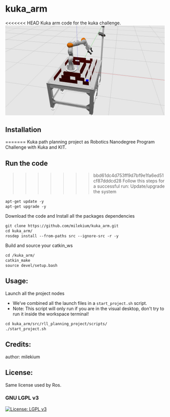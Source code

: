 # kuka_arm
<<<<<<< HEAD
Kuka arm code for the kuka challenge.
![](images/kuka_arm.jpg)


## Installation
=======
Kuka path planning project as Robotics Nanodegree Program Challenge with Kuka and KIT.

## Run the code
>>>>>>> bbd61dc4d753ff9d7bf9e1fa6ed51cf87dddcd28
Follow this steps for a successful run:
Update/upgrade the system
```
apt-get update -y
apt-get upgrade -y
```
Download the code and Install all the packages dependencies
```
git clone https://github.com/milekium/kuka_arm.git
cd kuka_arm/
rosdep install --from-paths src --ignore-src -r -y
```
Build and source your catkin_ws
```
cd /kuka_arm/
catkin_make
source devel/setup.bash
```

## Usage: 
Launch all the project nodes
- We’ve combined all the launch files in a `start_project.sh` script. 
- Note: This script will only run if you are in the visual desktop, don't try to run it inside the workspace terminal!
```
cd kuka_arm/src/rll_planning_project/scripts/
./start_project.sh
```

## Credits: 
author: milekium

## License: 
Same license used by Ros.
### GNU LGPL v3
[![License: LGPL v3](https://img.shields.io/badge/License-LGPL%20v3-blue.svg)](https://www.gnu.org/licenses/lgpl-3.0)  

